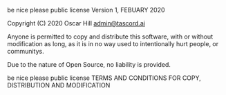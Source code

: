 be nice please public license
Version 1, FEBUARY 2020
 
Copyright (C) 2020 Oscar Hill <admin@tascord.ai>

Anyone is permitted to copy and distribute this software,
with or without modification as long, as it is in no way
used to intentionally hurt people, or communitys.

Due to the nature of Open Source, no liability is provided.

be nice please public license
TERMS AND CONDITIONS FOR COPY, DISTRIBUTION AND MODIFICATION
